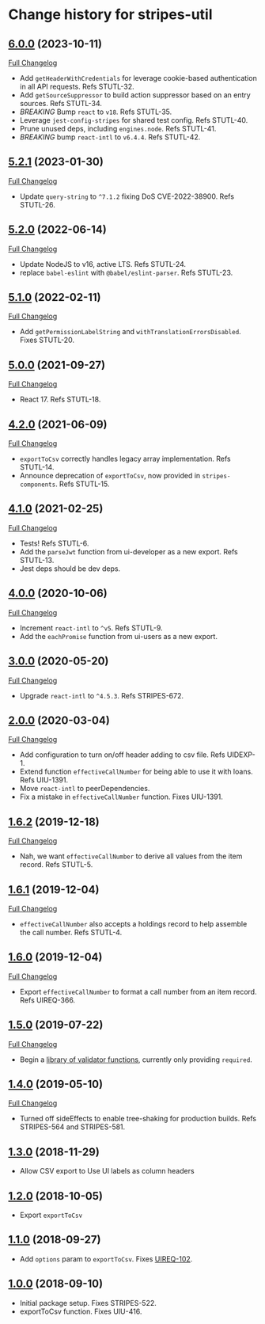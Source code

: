 # Change history for stripes-util

## [6.0.0](https://github.com/folio-org/stripes-util/tree/v6.0.0) (2023-10-11)
[Full Changelog](https://github.com/folio-org/stripes-util/compare/v5.2.1...v6.0.0)

* Add `getHeaderWithCredentials` for leverage cookie-based authentication in all API requests. Refs STUTL-32.
* Add `getSourceSuppressor` to build action suppressor based on an entry sources. Refs STUTL-34.
* *BREAKING* Bump `react` to `v18`. Refs STUTL-35.
* Leverage `jest-config-stripes` for shared test config. Refs STUTL-40.
* Prune unused deps, including `engines.node`. Refs STUTL-41.
* *BREAKING* bump `react-intl` to `v6.4.4`. Refs STUTL-42.

## [5.2.1](https://github.com/folio-org/stripes-util/tree/v5.2.1) (2023-01-30)
[Full Changelog](https://github.com/folio-org/stripes-util/compare/v5.2.0...v5.2.1)

* Update `query-string` to `^7.1.2` fixing DoS CVE-2022-38900. Refs STUTL-26.

## [5.2.0](https://github.com/folio-org/stripes-util/tree/v5.2.0) (2022-06-14)
[Full Changelog](https://github.com/folio-org/stripes-util/compare/v5.1.0...v5.2.0)

* Update NodeJS to v16, active LTS. Refs STUTL-24.
* replace `babel-eslint` with `@babel/eslint-parser`. Refs STUTL-23.

## [5.1.0](https://github.com/folio-org/stripes-util/tree/v5.1.0) (2022-02-11)
[Full Changelog](https://github.com/folio-org/stripes-util/compare/v5.0.0...v5.1.0)

* Add `getPermissionLabelString` and `withTranslationErrorsDisabled`. Fixes STUTL-20.

## [5.0.0](https://github.com/folio-org/stripes-util/tree/v5.0.0) (2021-09-27)
[Full Changelog](https://github.com/folio-org/stripes-util/compare/v4.2.0...v5.0.0)

* React 17. Refs STUTL-18.

## [4.2.0](https://github.com/folio-org/stripes-util/tree/v4.2.0) (2021-06-09)
[Full Changelog](https://github.com/folio-org/stripes-util/compare/v4.1.0...v4.2.0)

* `exportToCsv` correctly handles legacy array implementation. Refs STUTL-14.
* Announce deprecation of `exportToCsv`, now provided in `stripes-components`. Refs STUTL-15.

## [4.1.0](https://github.com/folio-org/stripes-util/tree/v4.1.0) (2021-02-25)
[Full Changelog](https://github.com/folio-org/stripes-util/compare/v4.0.0...v4.1.0)

* Tests! Refs STUTL-6.
* Add the `parseJwt` function from ui-developer as a new export. Refs STUTL-13.
* Jest deps should be dev deps.

## [4.0.0](https://github.com/folio-org/stripes-util/tree/v4.0.0) (2020-10-06)
[Full Changelog](https://github.com/folio-org/stripes-util/compare/v3.0.0...v4.0.0)

* Increment `react-intl` to `^v5`. Refs STUTL-9.
* Add the `eachPromise` function from ui-users as a new export.

## [3.0.0](https://github.com/folio-org/stripes-util/tree/v3.0.0) (2020-05-20)
[Full Changelog](https://github.com/folio-org/stripes-util/compare/v2.0.0...v3.0.0)

* Upgrade `react-intl` to `^4.5.3`. Refs STRIPES-672.

## [2.0.0](https://github.com/folio-org/stripes-util/tree/v2.0.0) (2020-03-04)
[Full Changelog](https://github.com/folio-org/stripes-util/compare/v1.6.2...v2.0.0)

* Add configuration to turn on/off header adding to csv file. Refs UIDEXP-1.
* Extend function `effectiveCallNumber` for being able to use it with loans. Refs UIU-1391.
* Move `react-intl` to peerDependencies.
* Fix a mistake in `effectiveCallNumber` function. Fixes UIU-1391.

## [1.6.2](https://github.com/folio-org/stripes-util/tree/v1.6.2) (2019-12-18)
[Full Changelog](https://github.com/folio-org/stripes-util/compare/v1.6.1...v1.6.2)

* Nah, we want `effectiveCallNumber` to derive all values from the item record. Refs STUTL-5.

## [1.6.1](https://github.com/folio-org/stripes-util/tree/v1.6.1) (2019-12-04)
[Full Changelog](https://github.com/folio-org/stripes-util/compare/v1.6.0...v1.6.1)

* `effectiveCallNumber` also accepts a holdings record to help assemble the call number. Refs STUTL-4.

## [1.6.0](https://github.com/folio-org/stripes-util/tree/v1.6.0) (2019-12-04)
[Full Changelog](https://github.com/folio-org/stripes-util/compare/v1.5.0...v1.6.0)

* Export `effectiveCallNumber` to format a call number from an item record. Refs UIREQ-366.

## [1.5.0](https://github.com/folio-org/stripes-util/tree/v1.4.0) (2019-07-22)
[Full Changelog](https://github.com/folio-org/stripes-util/compare/v1.4.0...v1.5.0)

* Begin a [library of validator functions](validators), currently only providing `required`.

## [1.4.0](https://github.com/folio-org/stripes-util/tree/v1.4.0) (2019-05-10)
[Full Changelog](https://github.com/folio-org/stripes-util/compare/v1.3.0...v1.4.0)

* Turned off sideEffects to enable tree-shaking for production builds. Refs STRIPES-564 and STRIPES-581.

## [1.3.0](https://github.com/folio-org/stripes-util/tree/v1.3.0) (2018-11-29)

* Allow CSV export to Use UI labels as column headers

## [1.2.0](https://github.com/folio-org/stripes-util/tree/v1.2.0) (2018-10-05)

* Export `exportToCsv`

## [1.1.0](https://github.com/folio-org/stripes-util/tree/v1.1.0) (2018-09-27)

* Add `options` param to `exportToCsv`. Fixes [UIREQ-102](https://issues.folio.org/browse/UIREQ-102).

## [1.0.0](https://github.com/folio-org/stripes-util/tree/v1.0.0) (2018-09-10)

* Initial package setup. Fixes STRIPES-522.
* exportToCsv function. Fixes UIU-416.
